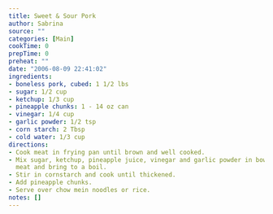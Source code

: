 ```yaml
---
title: Sweet & Sour Pork
author: Sabrina
source: ""
categories: [Main]
cookTime: 0
prepTime: 0
preheat: ""
date: "2006-08-09 22:41:02"
ingredients:
- boneless pork, cubed: 1 1/2 lbs
- sugar: 1/2 cup
- ketchup: 1/3 cup
- pineapple chunks: 1 - 14 oz can
- vinegar: 1/4 cup
- garlic powder: 1/2 tsp
- corn starch: 2 Tbsp
- cold water: 1/3 cup
directions:
- Cook meat in frying pan until brown and well cooked.
- Mix sugar, ketchup, pineapple juice, vinegar and garlic powder in bowl.  Add to
  meat and bring to a boil.
- Stir in cornstarch and cook until thickened.
- Add pineapple chunks.
- Serve over chow mein noodles or rice.
notes: []
---
```


